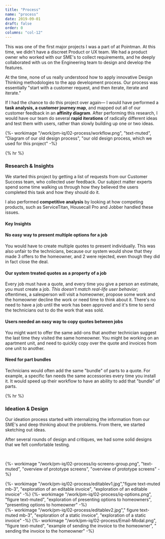 ```yaml
---
title: "Process"
name: "process"
date: 2019-09-01
draft: false
order: 0
columns: "col-12"
---
```

<div class="container lg gap-1">
<div class="col col-12 col-12 md-6 lg-7 xl-8 mb-2">

This was one of the first major projects I was a part of at Pointman. At this time, we didn't have a discreet Product or UX team. We had a product owner who worked with our SME's to collect requirements, and he deeply collaborated with us on the Engineering team to design and develop the features.

At the time, none of us really understood how to apply innovative Design Thinking methodologies to the app development process. Our process was essentially "start with a customer request, and then iterate, iterate and iterate."

If I had the chance to do this project over again— I would have performed a **task analysis, a customer journey map**, and mapped out all of our customer feedback in an **affinity diagram**. After performing this research, I would have our team do several **rapid iterations** of radically different ideas and test them with users, rather than slowly building up one or two ideas.

</div>
<div class="col">
{%- workimage "/work/pm-iq/02-process/workflow.png", "text-muted", "Diagram of our old design process", "our old design process, which we used for this project"  -%}
</div>
</div>

{% hr %}
<div class="container lg gap-1">
<div class="col col-12 md-6 lg-7 xl-8 mb-2">

### Research & Insights

We started this project by getting a list of requests from our Customer Success team, who collected user feedback. Our subject matter experts spend some time walking us through how they believed the users completed this task and how they should do it.

I also performed **competitive analysis** by looking at how competing products, such as ServiceTitan, Housecall Pro and Jobber handled these issues.

</div>
</div>
<div class="container lg  gap-1">
<div class="col-12">

#### Key Insights

</div>
<div class="col col-12 sm-6 md-6 gap-2">
        <div class="bg-lavender p-3 mb-3">
            <h4 class="h5">No easy way to present multiple options for a job</h4>
            <p>You would have to create multiple quotes to present individually. This was also unfair to the technicians, because our system would show that they made 3 offers to the homeowner, and 2 were rejected, even though they did in fact close the deal. </p>
        </div>
        <div class="bg-lavender p-3 mb-3">
            <h4 class="h5">Our system treated quotes as a property of a job</h4>
            <p>Every job must have a quote, and every time you give a person an estimate, you must create a job. <em>This doesn't match real-life user behavior;</em> oftentimes, a salesperson will visit a homeowner, propose some work and the homeowner  decline the work or need time to think about it. There's no need to have a job until the work has been approved and it's time to send the technicians out to do the work that was sold. </p>
        </div>
</div>
<div class="col col-12 sm-6 md-6">
        <div class="bg-lavender p-3 mb-3">
            <h4 class="h5">Users needed an easy way to copy quotes between jobs</h4>
            <p>You might want to offer the same add-ons that another technician suggest the last time they visited the same homeowner. You might be working on an apartment unit, and need to quickly copy over the quote and invoices from one unit to another.</p>
        </div>    
        <div class="bg-lavender p-3 mb-3">
            <h4 class="h5">Need for part bundles</h4>
            <p>Technicians would often add the same "bundle" of parts to a quote. For example, a specific fan needs the same accessories every time you install it. It would speed up their workflow to have an ability to add that "bundle" of parts.</p>
        </div>
</div>
</div>
{% hr %}
<div class="container lg  gap-1">
<div class="col col-12 col-12 md-8">

### Ideation & Design

Our ideation process started with internalizing the information from our SME's and deep thinking about the problems. From there, we started sketching out ideas.

After several rounds of design and critiques, we had some solid designs that we felt comfortable testing.


<br>

{%- workimage "/work/pm-iq/02-process/iq-screens-group.png", "text-muted", "overview of prototype screens", "overview of prototype screens"  -%}

</div>
<div class="col sm-6 md-2 flex-column gap-1">
{%- workimage "/work/pm-iq/02-process/editablev1.jpg","figure text-muted mb-3", "exploration of an editable invoice", "exploration of an editable invoice"  -%}
{%- workimage "/work/pm-iq/02-process/iq-options.png", "figure text-muted", "exploration of presenting options to homeowners", "presenting options to homeowner"  -%}
</div>
<div class="col sm-6 md-2 flex-column gap-1">
{%- workimage "/work/pm-iq/02-process/editablev2.jpg"," figure text-muted mb-3", "exploration of a static invoice", "exploration of a static invoice"  -%}
{%- workimage "/work/pm-iq/02-process/Email-Modal.png", "figure text-muted", "example of sending the invoice to the homeowner", " sending the invoice to the homeowner"  -%}
</div>
</div>



